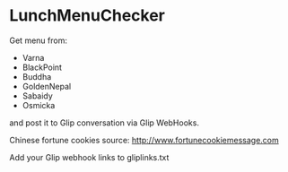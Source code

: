 # LunchMenuChecker



Get menu from:
- Varna
- BlackPoint
- Buddha
- GoldenNepal
- Sabaidy
- Osmicka

and post it to Glip conversation via Glip WebHooks.

Chinese fortune cookies source: http://www.fortunecookiemessage.com


Add your Glip webhook links to gliplinks.txt